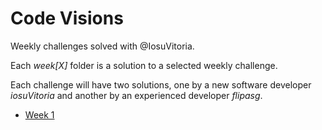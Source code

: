 # Code Visions
Weekly challenges solved with @IosuVitoria.

Each *week[X]* folder is a solution to a selected weekly challenge.

Each challenge will have two solutions, one by a new software developer *iosuVitoria* and another by an experienced developer *flipasg*.

- [Week 1](https://github.com/flipasg/code-visions/tree/main/week1)
